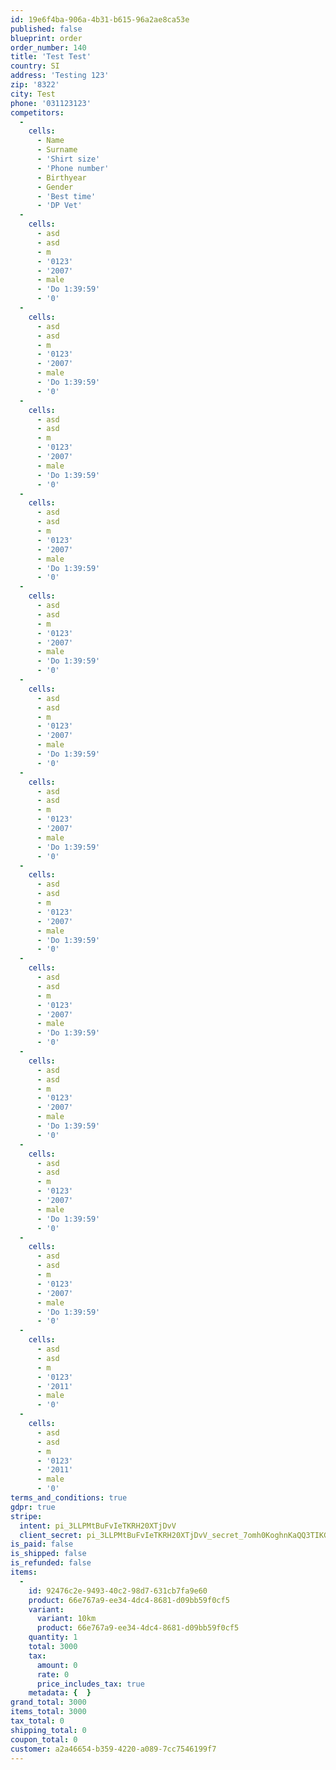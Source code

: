 ```yaml
---
id: 19e6f4ba-906a-4b31-b615-96a2ae8ca53e
published: false
blueprint: order
order_number: 140
title: 'Test Test'
country: SI
address: 'Testing 123'
zip: '8322'
city: Test
phone: '031123123'
competitors:
  -
    cells:
      - Name
      - Surname
      - 'Shirt size'
      - 'Phone number'
      - Birthyear
      - Gender
      - 'Best time'
      - 'DP Vet'
  -
    cells:
      - asd
      - asd
      - m
      - '0123'
      - '2007'
      - male
      - 'Do 1:39:59'
      - '0'
  -
    cells:
      - asd
      - asd
      - m
      - '0123'
      - '2007'
      - male
      - 'Do 1:39:59'
      - '0'
  -
    cells:
      - asd
      - asd
      - m
      - '0123'
      - '2007'
      - male
      - 'Do 1:39:59'
      - '0'
  -
    cells:
      - asd
      - asd
      - m
      - '0123'
      - '2007'
      - male
      - 'Do 1:39:59'
      - '0'
  -
    cells:
      - asd
      - asd
      - m
      - '0123'
      - '2007'
      - male
      - 'Do 1:39:59'
      - '0'
  -
    cells:
      - asd
      - asd
      - m
      - '0123'
      - '2007'
      - male
      - 'Do 1:39:59'
      - '0'
  -
    cells:
      - asd
      - asd
      - m
      - '0123'
      - '2007'
      - male
      - 'Do 1:39:59'
      - '0'
  -
    cells:
      - asd
      - asd
      - m
      - '0123'
      - '2007'
      - male
      - 'Do 1:39:59'
      - '0'
  -
    cells:
      - asd
      - asd
      - m
      - '0123'
      - '2007'
      - male
      - 'Do 1:39:59'
      - '0'
  -
    cells:
      - asd
      - asd
      - m
      - '0123'
      - '2007'
      - male
      - 'Do 1:39:59'
      - '0'
  -
    cells:
      - asd
      - asd
      - m
      - '0123'
      - '2007'
      - male
      - 'Do 1:39:59'
      - '0'
  -
    cells:
      - asd
      - asd
      - m
      - '0123'
      - '2007'
      - male
      - 'Do 1:39:59'
      - '0'
  -
    cells:
      - asd
      - asd
      - m
      - '0123'
      - '2011'
      - male
      - '0'
  -
    cells:
      - asd
      - asd
      - m
      - '0123'
      - '2011'
      - male
      - '0'
terms_and_conditions: true
gdpr: true
stripe:
  intent: pi_3LLPMtBuFvIeTKRH20XTjDvV
  client_secret: pi_3LLPMtBuFvIeTKRH20XTjDvV_secret_7omh0KoghnKaQQ3TIKGaeXGeC
is_paid: false
is_shipped: false
is_refunded: false
items:
  -
    id: 92476c2e-9493-40c2-98d7-631cb7fa9e60
    product: 66e767a9-ee34-4dc4-8681-d09bb59f0cf5
    variant:
      variant: 10km
      product: 66e767a9-ee34-4dc4-8681-d09bb59f0cf5
    quantity: 1
    total: 3000
    tax:
      amount: 0
      rate: 0
      price_includes_tax: true
    metadata: {  }
grand_total: 3000
items_total: 3000
tax_total: 0
shipping_total: 0
coupon_total: 0
customer: a2a46654-b359-4220-a089-7cc7546199f7
---
```

